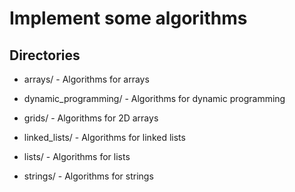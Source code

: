 # Implement some algorithms

## Directories

- arrays/ - Algorithms for arrays

- dynamic_programming/ - Algorithms for dynamic programming

- grids/ - Algorithms for 2D arrays

- linked_lists/ - Algorithms for linked lists

- lists/ - Algorithms for lists

- strings/ - Algorithms for strings
